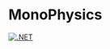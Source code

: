 # MonoPhysics

[![.NET](https://github.com/TheNoviceProspect/MonoPhysics/actions/workflows/dotnet.yml/badge.svg)](https://github.com/TheNoviceProspect/MonoPhysics/actions/workflows/dotnet.yml)